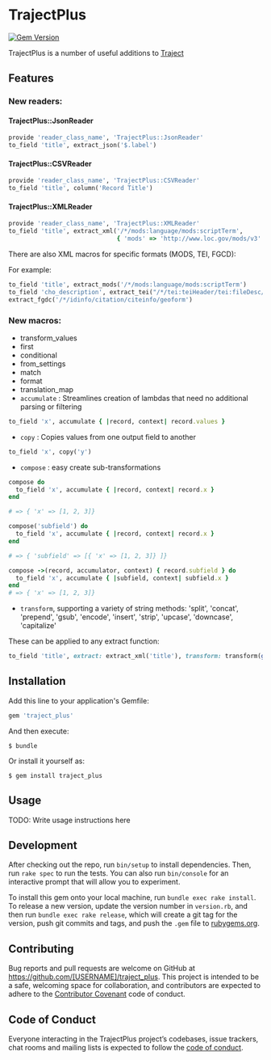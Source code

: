 # TrajectPlus
[![Gem Version](https://badge.fury.io/rb/traject_plus.png)](http://badge.fury.io/rb/traject_plus)

TrajectPlus is a number of useful additions to [Traject](https://github.com/traject/traject)

## Features

### New readers:
#### TrajectPlus::JsonReader
```ruby
provide 'reader_class_name', 'TrajectPlus::JsonReader'
to_field 'title', extract_json('$.label')
```

#### TrajectPlus::CSVReader
```ruby
provide 'reader_class_name', 'TrajectPlus::CSVReader'
to_field 'title', column('Record Title')
```
#### TrajectPlus::XMLReader
```ruby
provide 'reader_class_name', 'TrajectPlus::XMLReader'
to_field 'title', extract_xml('/*/mods:language/mods:scriptTerm',
                              { 'mods' => 'http://www.loc.gov/mods/v3' })
```

There are also XML macros for specific formats (MODS, TEI, FGCD):

For example:
```ruby
to_field 'title', extract_mods('/*/mods:language/mods:scriptTerm')
to_field 'cho_description', extract_tei("/*/tei:teiHeader/tei:fileDesc/tei:sourceDesc/tei:msDesc/tei:msContents/tei:summary")
extract_fgdc('/*/idinfo/citation/citeinfo/geoform')
```

### New macros:
* transform_values
* first
* conditional
* from_settings
* match
* format
* translation_map
* `accumulate` : Streamlines creation of lambdas that need no additional parsing or filtering

```ruby
to_field 'x', accumulate { |record, context| record.values }
```

* `copy` : Copies values from one output field to another

```ruby
to_field 'x', copy('y')
```

* `compose` : easy create sub-transformations

```ruby
compose do
  to_field 'x', accumulate { |record, context| record.x }
end

# => { 'x' => [1, 2, 3]}
```

```ruby
compose('subfield') do
  to_field 'x', accumulate { |record, context| record.x }
end

# => { 'subfield' => [{ 'x' => [1, 2, 3]} ]}
```

```ruby
compose ->(record, accumulator, context) { record.subfield } do
  to_field 'x', accumulate { |subfield, context| subfield.x }
end
# => { 'x' => [1, 2, 3]}
```

* `transform`, supporting a variety of string methods: 'split', 'concat', 'prepend', 'gsub', 'encode', 'insert', 'strip', 'upcase', 'downcase', 'capitalize'

These can be applied to any extract function:

```ruby
to_field 'title', extract: extract_xml('title'), transform: transform(gsub: ['|', ' - '])
```

## Installation

Add this line to your application's Gemfile:

```ruby
gem 'traject_plus'
```

And then execute:

    $ bundle

Or install it yourself as:

    $ gem install traject_plus

## Usage

TODO: Write usage instructions here

## Development

After checking out the repo, run `bin/setup` to install dependencies. Then, run `rake spec` to run the tests. You can also run `bin/console` for an interactive prompt that will allow you to experiment.

To install this gem onto your local machine, run `bundle exec rake install`. To release a new version, update the version number in `version.rb`, and then run `bundle exec rake release`, which will create a git tag for the version, push git commits and tags, and push the `.gem` file to [rubygems.org](https://rubygems.org).

## Contributing

Bug reports and pull requests are welcome on GitHub at https://github.com/[USERNAME]/traject_plus. This project is intended to be a safe, welcoming space for collaboration, and contributors are expected to adhere to the [Contributor Covenant](http://contributor-covenant.org) code of conduct.

## Code of Conduct

Everyone interacting in the TrajectPlus project’s codebases, issue trackers, chat rooms and mailing lists is expected to follow the [code of conduct](https://github.com/[USERNAME]/traject_plus/blob/main/CODE_OF_CONDUCT.md).
